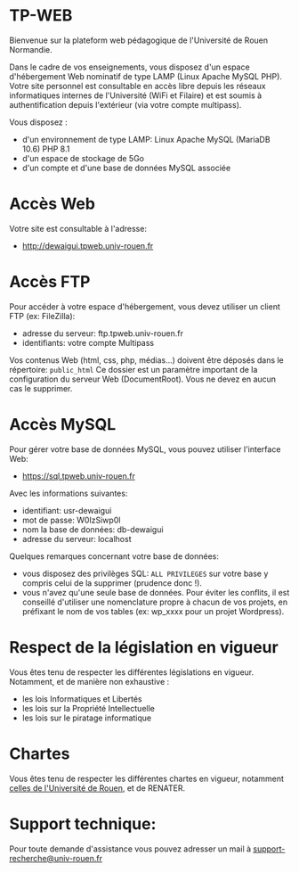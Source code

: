 TP-WEB
===

Bienvenue sur la plateform web pédagogique de l'Université de Rouen Normandie.

Dans le cadre de vos enseignements, vous disposez d'un espace d'hébergement Web nominatif de type LAMP (Linux Apache MySQL PHP).
Votre site personnel est consultable en accès libre depuis les réseaux informatiques internes de l'Université (WiFi et Filaire) et est soumis à authentification depuis l'extérieur (via votre compte multipass).

Vous disposez :
- d'un environnement de type LAMP: Linux Apache MySQL (MariaDB 10.6) PHP 8.1
- d'un espace de stockage de 5Go
- d'un compte et d'une base de données MySQL associée

# Accès Web

Votre site est consultable à l'adresse:
- http://dewaigui.tpweb.univ-rouen.fr

# Accès FTP
Pour accéder à votre espace d'hébergement, vous devez utiliser un client FTP (ex: FileZilla):
- adresse du serveur: ftp.tpweb.univ-rouen.fr
- identifiants: votre compte Multipass

Vos contenus Web (html, css, php, médias...) doivent être déposés dans le répertoire:  `public_html`
Ce dossier est un paramètre important de la configuration du serveur Web (DocumentRoot). Vous ne devez en aucun cas le supprimer.

# Accès MySQL
Pour gérer votre base de données MySQL, vous pouvez utiliser l'interface Web:
- https://sql.tpweb.univ-rouen.fr

Avec les informations suivantes:
- identifiant: usr-dewaigui
- mot de passe: W0IzSiwp0l
- nom la base de données: db-dewaigui
- adresse du serveur: localhost

Quelques remarques concernant votre base de données:
- vous disposez des privilèges SQL: `ALL PRIVILEGES` sur votre base y compris celui de la supprimer (prudence donc !).
- vous n'avez qu'une seule base de données. Pour éviter les conflits, il est conseillé d'utiliser une nomenclature propre à chacun de vos projets, en préfixant le nom de vos tables (ex: wp_xxxx pour un projet Wordpress).

# Respect de la législation en vigueur
Vous êtes tenu de respecter les différentes législations en vigueur. Notamment, et de manière non exhaustive :
- les lois Informatiques et Libertés
- les lois sur la Propriété Intellectuelle
- les lois sur le piratage informatique

# Chartes
Vous êtes tenu de respecter les différentes chartes en vigueur, notamment [celles de l'Université de Rouen](http://communaute-universitaire.univ-rouen.fr/chartes-588303.kjsp), et de RENATER.

# Support technique:
Pour toute demande d'assistance vous pouvez adresser un mail à [support-recherche@univ-rouen.fr](mailto:support-recherche@univ-rouen.fr)
